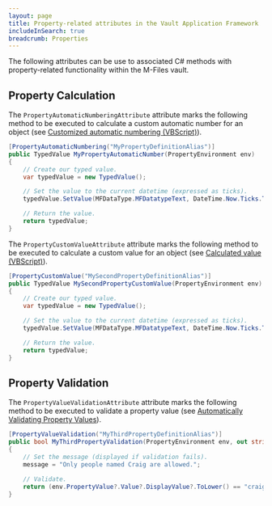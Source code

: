 ```yaml
---
layout: page
title: Property-related attributes in the Vault Application Framework
includeInSearch: true
breadcrumb: Properties
---
```


The following attributes can be use to associated C# methods with property-related functionality within the M-Files vault.

## Property Calculation

The `PropertyAutomaticNumberingAttribute` attribute marks the following method to be executed to calculate a custom automatic number for an object (see [Customized automatic numbering (VBScript)](https://www.m-files.com/user-guide/latest/eng/Automatic_values.html)).

```csharp
[PropertyAutomaticNumbering("MyPropertyDefinitionAlias")]
public TypedValue MyPropertyAutomaticNumber(PropertyEnvironment env)
{
	// Create our typed value.
	var typedValue = new TypedValue();

	// Set the value to the current datetime (expressed as ticks).
	typedValue.SetValue(MFDataType.MFDatatypeText, DateTime.Now.Ticks.ToString());

	// Return the value.
	return typedValue;
}
```

The `PropertyCustomValueAttribute` attribute marks the following method to be executed to calculate a custom value for an object (see [Calculated value (VBScript)](https://www.m-files.com/user-guide/latest/eng/Automatic_values.html)).

```csharp
[PropertyCustomValue("MySecondPropertyDefinitionAlias")]
public TypedValue MySecondPropertyCustomValue(PropertyEnvironment env)
{
	// Create our typed value.
	var typedValue = new TypedValue();

	// Set the value to the current datetime (expressed as ticks).
	typedValue.SetValue(MFDataType.MFDatatypeText, DateTime.Now.Ticks.ToString());

	// Return the value.
	return typedValue;
}
```

## Property Validation

The `PropertyValueValidationAttribute` attribute marks the following method to be executed to validate a property value (see [Automatically Validating Property Values](https://www.m-files.com/user-guide/latest/eng/Validation.html)).

```csharp
[PropertyValueValidation("MyThirdPropertyDefinitionAlias")]
public bool MyThirdPropertyValidation(PropertyEnvironment env, out string message)
{
	// Set the message (displayed if validation fails).
	message = "Only people named Craig are allowed.";

	// Validate.
	return (env.PropertyValue?.Value?.DisplayValue?.ToLower() == "craig");
}
```
